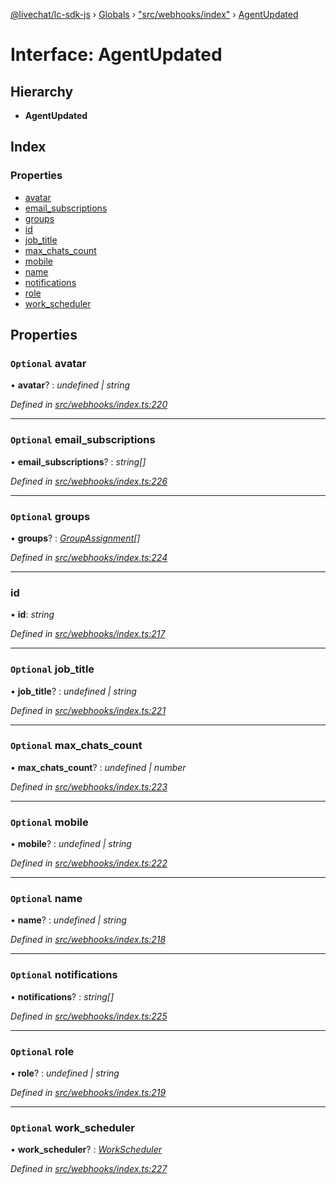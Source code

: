 [@livechat/lc-sdk-js](../README.md) › [Globals](../globals.md) › ["src/webhooks/index"](../modules/_src_webhooks_index_.md) › [AgentUpdated](_src_webhooks_index_.agentupdated.md)

# Interface: AgentUpdated

## Hierarchy

* **AgentUpdated**

## Index

### Properties

* [avatar](_src_webhooks_index_.agentupdated.md#optional-avatar)
* [email_subscriptions](_src_webhooks_index_.agentupdated.md#optional-email_subscriptions)
* [groups](_src_webhooks_index_.agentupdated.md#optional-groups)
* [id](_src_webhooks_index_.agentupdated.md#id)
* [job_title](_src_webhooks_index_.agentupdated.md#optional-job_title)
* [max_chats_count](_src_webhooks_index_.agentupdated.md#optional-max_chats_count)
* [mobile](_src_webhooks_index_.agentupdated.md#optional-mobile)
* [name](_src_webhooks_index_.agentupdated.md#optional-name)
* [notifications](_src_webhooks_index_.agentupdated.md#optional-notifications)
* [role](_src_webhooks_index_.agentupdated.md#optional-role)
* [work_scheduler](_src_webhooks_index_.agentupdated.md#optional-work_scheduler)

## Properties

### `Optional` avatar

• **avatar**? : *undefined | string*

*Defined in [src/webhooks/index.ts:220](https://github.com/livechat/lc-sdk-js/blob/228cb10/src/webhooks/index.ts#L220)*

___

### `Optional` email_subscriptions

• **email_subscriptions**? : *string[]*

*Defined in [src/webhooks/index.ts:226](https://github.com/livechat/lc-sdk-js/blob/228cb10/src/webhooks/index.ts#L226)*

___

### `Optional` groups

• **groups**? : *[GroupAssignment](_src_webhooks_index_.groupassignment.md)[]*

*Defined in [src/webhooks/index.ts:224](https://github.com/livechat/lc-sdk-js/blob/228cb10/src/webhooks/index.ts#L224)*

___

###  id

• **id**: *string*

*Defined in [src/webhooks/index.ts:217](https://github.com/livechat/lc-sdk-js/blob/228cb10/src/webhooks/index.ts#L217)*

___

### `Optional` job_title

• **job_title**? : *undefined | string*

*Defined in [src/webhooks/index.ts:221](https://github.com/livechat/lc-sdk-js/blob/228cb10/src/webhooks/index.ts#L221)*

___

### `Optional` max_chats_count

• **max_chats_count**? : *undefined | number*

*Defined in [src/webhooks/index.ts:223](https://github.com/livechat/lc-sdk-js/blob/228cb10/src/webhooks/index.ts#L223)*

___

### `Optional` mobile

• **mobile**? : *undefined | string*

*Defined in [src/webhooks/index.ts:222](https://github.com/livechat/lc-sdk-js/blob/228cb10/src/webhooks/index.ts#L222)*

___

### `Optional` name

• **name**? : *undefined | string*

*Defined in [src/webhooks/index.ts:218](https://github.com/livechat/lc-sdk-js/blob/228cb10/src/webhooks/index.ts#L218)*

___

### `Optional` notifications

• **notifications**? : *string[]*

*Defined in [src/webhooks/index.ts:225](https://github.com/livechat/lc-sdk-js/blob/228cb10/src/webhooks/index.ts#L225)*

___

### `Optional` role

• **role**? : *undefined | string*

*Defined in [src/webhooks/index.ts:219](https://github.com/livechat/lc-sdk-js/blob/228cb10/src/webhooks/index.ts#L219)*

___

### `Optional` work_scheduler

• **work_scheduler**? : *[WorkScheduler](../modules/_src_webhooks_index_.md#workscheduler)*

*Defined in [src/webhooks/index.ts:227](https://github.com/livechat/lc-sdk-js/blob/228cb10/src/webhooks/index.ts#L227)*
